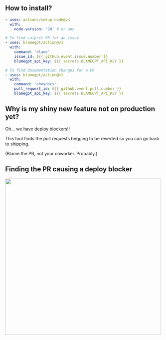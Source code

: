 ## How to install? 


```yaml
- uses: actions/setup-node@v4
  with:
    node-version: '20' # or any

# To find culprit PR for an issue
- uses: blamegpt/action@v1
  with:
    command: 'blame'
    issue_id: ${{ github.event.issue.number }}
    blamegpt_api_key: ${{ secrets.BLAMEGPT_API_KEY }}

# To find documentation changes for a PR
- uses: blamegpt/action@v1
  with:
    command: 'ohmydocs'
    pull_request_id: ${{ github.event.pull.number }}
    blamegpt_api_key: ${{ secrets.BLAMEGPT_API_KEY }}
```

## Why is my shiny new feature not on production yet?

Oh... we have deploy blockers!!

This tool finds the pull requests begging to be reverted so you can go back to shipping.


(Blame the PR, not your coworker. Probably.)


## Finding the PR causing a deploy blocker
<img src="https://github.com/user-attachments/assets/213890a8-9575-4fb8-82df-5a130e53880b" height=500>

